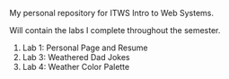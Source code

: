 My personal repository for ITWS Intro to Web Systems. 

Will contain the labs I complete throughout the semester.

1. Lab 1: Personal Page and Resume
2. Lab 3: Weathered Dad Jokes
3. Lab 4: Weather Color Palette